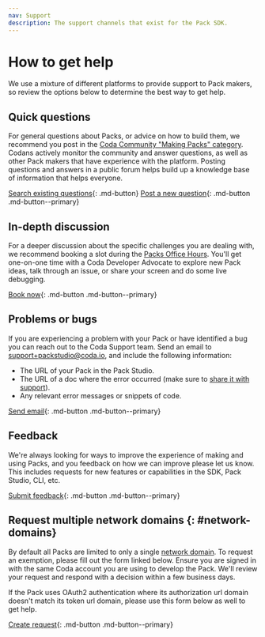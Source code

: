 ```yaml
---
nav: Support
description: The support channels that exist for the Pack SDK.
---
```


# How to get help

We use a mixture of different platforms to provide support to Pack makers, so review the options below to determine the best way to get help.


## Quick questions

For general questions about Packs, or advice on how to build them, we recommend you post in the [Coda Community "Making Packs" category][community_packs]. Codans actively monitor the community and answer questions, as well as other Pack makers that have experience with the platform. Posting questions and answers in a public forum helps build up a knowledge base of information that helps everyone.

[Search existing questions][community_search]{: .md-button}
[Post a new question][community_post]{: .md-button .md-button--primary}


## In-depth discussion

For a deeper discussion about the specific challenges you are dealing with, we recommend booking a slot during the [Packs Office Hours][office_hours]. You'll get one-on-one time with a Coda Developer Advocate to explore new Pack ideas, talk through an issue, or share your screen and do some live debugging.

[Book now][office_hours]{: .md-button .md-button--primary}


## Problems or bugs

If you are experiencing a problem with your Pack or have identified a bug you can reach out to the Coda Support team. Send an email to [support+packstudio@coda.io][support_email], and include the following information:

- The URL of your Pack in the Pack Studio.
- The URL of a doc where the error occurred (make sure to [share it with support][hc_share]).
- Any relevant error messages or snippets of code.

[Send email][support_email]{: .md-button .md-button--primary}


## Feedback

We're always looking for ways to improve the experience of making and using Packs, and you feedback on how we can improve please let us know. This includes requests for new features or capabilities in the SDK, Pack Studio, CLI, etc.

[Submit feedback][feedback_form]{: .md-button .md-button--primary}


## Request multiple network domains {: #network-domains}

By default all Packs are limited to only a single [network domain][fetcher_network_domains]. To request an exemption, please fill out the form linked below. Ensure you are signed in with the same Coda account you are using to develop the Pack. We'll review your request and respond with a decision within a few business days.

If the Pack uses OAuth2 authentication where its authorization url domain doesn't match its token url domain, please use this form below as well to get help.

[Create request][network_domains_form]{: .md-button .md-button--primary}


[community_packs]: https://community.coda.io/c/15
[community_search]: https://community.coda.io/search?q=%23making-packs
[community_post]: https://community.coda.io/new-topic?category=making-packs
[support_email]: mailto:support+packstudio@coda.io
[hc_share]: https://help.coda.io/en/articles/1137949-sharing-your-doc#h_5061fdf96a
[fetcher_network_domains]: ../guides/basics/fetcher.md#network-domains
[network_domains_form]: https://coda.io/form/Pack-Network-Domains-Request_ddvuAhFq3IZ
[office_hours]: https://calendly.com/ekoleda/packs-office-hours
[feedback_form]: https://coda.io/form/Submit-Feedback_dytcXWbZzr-
